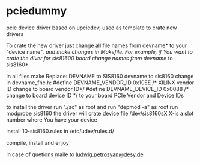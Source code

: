 # pciedummy
pcie device driver based on upciedev, used as template to crate new drivers

To crate the new driver just change all file names from devname* to your "device name"*, and make changes in Makefile.
For example, if You want to crate the diver for sis81600 board change names from devname* to sis8160*

In all files make Replace:
DEVNAME to SIS8160 
devname to sis8160
change in devname_fhc.h:
#define DEVNAME_VENDOR_ID 0x10EE	                /* XILINX vendor ID  change to board vendor ID*/
#define DEVNAME_DEVICE_ID 0x0088	                    /* change to  board device ID  */
to your board PCIe Vendor and Device IDs


to install the driver run "./sc" as root and run "depmod -a" as root
run modprobe sis8160
the driver will crate device file /dev/sis8160sX X-is a slot number where You have your device

install 10-sis8160.rules in /etc/udev/rules.d/


compile, install and enjoy

in case of quetions maile to ludwig.petrosyan@desy.de
